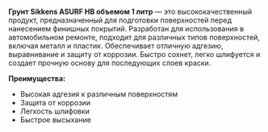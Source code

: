 **Грунт Sikkens ASURF HB объемом 1 литр** — это высококачественный продукт, предназначенный для подготовки поверхностей перед нанесением финишных покрытий. Разработан для использования в автомобильном ремонте, подходит для различных типов поверхностей, включая металл и пластик. Обеспечивает отличную адгезию, выравнивание и защиту от коррозии. Быстро сохнет, легко шлифуется и создает прочную основу для последующих слоев краски.

**Преимущества:**

- Высокая адгезия к различным поверхностям
- Защита от коррозии
- Легкость шлифовки
- Быстрое высыхание
